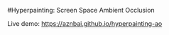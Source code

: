#Hyperpainting: Screen Space Ambient Occlusion

Live demo: https://aznbai.github.io/hyperpainting-ao